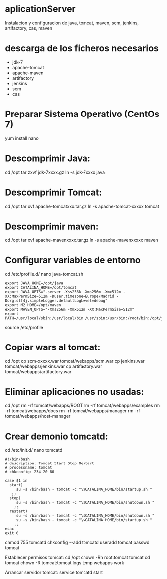 # aplicationServer
Instalacion y configuracion de java, tomcat, maven, scm, jenkins, artifactory, cas, maven 

# descarga de los ficheros necesarios

* jdk-7
* apache-tomcat
* apache-maven
* artifactory
* jenkins
* scm
* cas

# Preparar Sistema Operativo (CentOs 7)
yum install nano

# Descomprimir Java:
cd /opt
tar zxvf jdk-7xxxx.gz
ln -s jdk-7xxxx java

# Descomprimir Tomcat:
cd /opt
tar xvf apache-tomcatxxx.tar.gz
ln -s apache-tomcat-xxxxx tomcat

# Descomprimir maven:
cd /opt
tar xvf apache-mavenxxxx.tar.gz
ln -s apache-mavenxxxxx maven

# Configurar variables de entorno
cd /etc/profile.d/
nano java-tomcat.sh
```
export JAVA_HOME=/opt/java
export CATALINA_HOME=/opt/tomcat
export JAVA_OPTS="-server -Xss256k -Xms256m -Xmx512m -XX:MaxPermSize=512m -Duser.timezone=Europe/Madrid -Dorg.slf4j.simpleLogger.defaultLogLevel=debug"
export M2_HOME=/opt/maven
export MAVEN_OPTS="-Xms256m -Xmx512m -XX:MaxPermSize=512m"
export PATH=/usr/local/sbin:/usr/local/bin:/usr/sbin:/usr/bin:/root/bin:/opt/java/bin:/opt/maven/bin
```
source /etc/profile

# Copiar wars al tomcat:
cd /opt
cp scm-xxxxx.war tomcat/webapps/scm.war
cp jenkins.war tomcat/webapps/jenkins.war
cp artifactory.war tomcat/webapps/artifactory.war

# Eliminar aplicaciones no usadas:
cd /opt
rm -rf tomcat/webapps/ROOT
rm -rf tomcat/webapps/examples
rm -rf tomcat/webapps/docs
rm -rf tomcat/webapps/manager
rm -rf tomcat/webapps/host-manager

# Crear demonio tomcatd:
cd /etc/init.d/
nano tomcatd
```
#!/bin/bash  
# description: Tomcat Start Stop Restart  
# processname: tomcat  
# chkconfig: 234 20 80  

case $1 in  
  start)  
     su -s /bin/bash - tomcat -c "\$CATALINA_HOME/bin/startup.sh " 
   ;;   
  stop)     
     su -s /bin/bash - tomcat -c "\$CATALINA_HOME/bin/shutdown.sh "  
    ;;   
  restart)  
     su -s /bin/bash - tomcat -c "\$CATALINA_HOME/bin/shutdown.sh " 
     su -s /bin/bash - tomcat -c "\$CATALINA_HOME/bin/startup.sh "
    ;;   
esac      
exit 0
```
chmod 755 tomcatd
chkconfig --add tomcatd
useradd tomcat
passwd tomcat

Establecer permisos tomcat:
cd /opt
chown -Rh root:tomcat tomcat
cd tomcat
chown -R tomcat:tomcat logs temp webapps work

Arrancar servidor tomcat:
service tomcatd start






